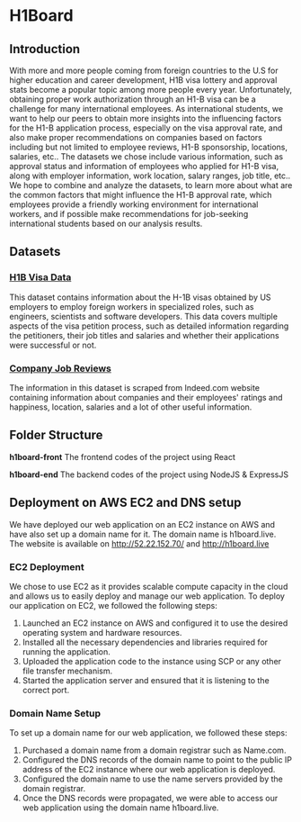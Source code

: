 # H1Board
## Introduction
With more and more people coming from foreign countries to the U.S for higher education and career development, H1B visa lottery and approval stats become a popular topic among more people every year. Unfortunately, obtaining proper work authorization through an H1-B visa can be a challenge for many international employees. As international students, we want to help our peers to obtain more insights into the influencing factors for the H1-B application process, especially on the visa approval rate, and also make proper recommendations on companies based on factors including but not limited to employee reviews, H1-B sponsorship, locations, salaries, etc.. The datasets we chose include various information, such as approval status and information of employees who applied for H1-B visa, along with employer information, work location, salary ranges, job title, etc.. We hope to combine and analyze the datasets, to learn more about what are the common factors that might influence the H1-B approval rate, which employees provide a friendly working environment for international workers, and if possible make recommendations for job-seeking international students based on our analysis results.

## Datasets
### [H1B Visa Data](https://www.kaggle.com/datasets/thedevastator/h-1b-non-immigrant-labour-visa)
This dataset contains information about the H-1B visas obtained by US employers to employ foreign workers in specialized roles, such as engineers, scientists and software developers. This data covers multiple aspects of the visa petition process, such as detailed information regarding the petitioners, their job titles and salaries and whether their applications were successful or not.

### [Company Job Reviews](https://www.kaggle.com/datasets/vaghefi/company-reviews)
The information in this dataset is scraped from Indeed.com website containing information about companies and their employees' ratings and happiness, location, salaries and a lot of other useful information.

## Folder Structure
**h1board-front**
The frontend codes of the project using React

**h1board-end**
The backend codes of the project using NodeJS & ExpressJS

## Deployment on AWS EC2 and DNS setup
We have deployed our web application on an EC2 instance on AWS and have also set up a domain name for it. The domain name is h1board.live.
The website is available on http://52.22.152.70/ and http://h1board.live

### EC2 Deployment
We chose to use EC2 as it provides scalable compute capacity in the cloud and allows us to easily deploy and manage our web application. To deploy our application on EC2, we followed the following steps:

1. Launched an EC2 instance on AWS and configured it to use the desired operating system and hardware resources.
2. Installed all the necessary dependencies and libraries required for running the application.
3. Uploaded the application code to the instance using SCP or any other file transfer mechanism.
4. Started the application server and ensured that it is listening to the correct port.

### Domain Name Setup
To set up a domain name for our web application, we followed these steps:

1. Purchased a domain name from a domain registrar such as Name.com.
2. Configured the DNS records of the domain name to point to the public IP address of the EC2 instance where our web application is deployed.
3. Configured the domain name to use the name servers provided by the domain registrar.
4. Once the DNS records were propagated, we were able to access our web application using the domain name h1board.live.
